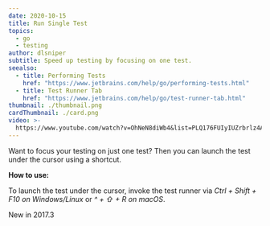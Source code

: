```yaml
---
date: 2020-10-15
title: Run Single Test
topics:
  - go
  - testing
author: dlsniper
subtitle: Speed up testing by focusing on one test.
seealso:
  - title: Performing Tests
    href: "https://www.jetbrains.com/help/go/performing-tests.html"
  - title: Test Runner Tab
    href: "https://www.jetbrains.com/help/go/test-runner-tab.html"
thumbnail: ./thumbnail.png
cardThumbnail: ./card.png
video: >-
  https://www.youtube.com/watch?v=OhNeN8diWb4&list=PLQ176FUIyIUZrbrlz4AY1V8VzBJKZyVlW&index=109
---
```


Want to focus your testing on just one test? Then you can
launch the test under the cursor using a shortcut.

**How to use:**

To launch the test under the cursor, invoke the test runner
via _Ctrl + Shift + F10 on Windows/Linux_ or _^ + ⇧ + R on macOS_.

<span class="tag is-rounded">New in 2017.3</span>
